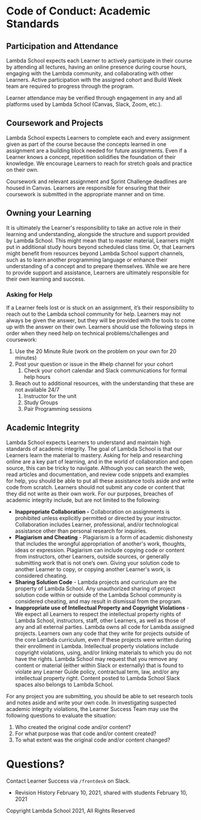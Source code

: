 # Code of Conduct: Academic Standards

## Participation and Attendance

Lambda School expects each Learner to actively participate in their course by attending all lectures, having an online presence during course hours, engaging with the Lambda community, and collaborating with other Learners. Active participation with the assigned cohort and Build Week team are required to progress through the program.

Learner attendance may be verified through engagement in any and all platforms used by Lambda School (Canvas, Slack, Zoom, etc.).

## Coursework and Projects

Lambda School expects Learners to complete each and every assignment given as part of the course because the concepts learned in one assignment are a building block needed for future assignments. Even if a Learner knows a concept, repetition solidifies the foundation of their knowledge. We encourage Learners to reach for stretch goals and practice on their own.

Coursework and relevant assignment and Sprint Challenge deadlines are housed in Canvas. Learners are responsible for ensuring that their coursework is submitted in the appropriate manner and on time.

## Owning your Learning

It is ultimately the Learner's responsibility to take an active role in their learning and understanding, alongside the structure and support provided by Lambda School. This might mean that to master material, Learners might put in additional study hours beyond scheduled class time. Or, that Learners might benefit from resources beyond Lambda School support channels, such as to learn another programming language or enhance their understanding of a concept and to prepare themselves. While we are here to provide support and assistance, Learners are ultimately responsible for their own learning and success.

### Asking for Help

If a Learner feels lost or is stuck on an assignment, it’s their responsibility to reach out to the Lambda school community for help. Learners may not always be given the answer, but they will be provided with the tools to come up with the answer on their own. Learners should use the following steps in order when they need help on technical problems/challenges and coursework:

1. Use the 20 Minute Rule (work on the problem on your own for 20 minutes)
2. Post your question or issue in the #help channel for your cohort
   1. Check your cohort calendar and Slack communications for formal help hours
3. Reach out to additional resources, with the understanding that these are not available 24/7
   1. Instructor for the unit
   2. Study Groups
   3. Pair Programming sessions

## Academic Integrity

Lambda School expects Learners to understand and maintain high standards of academic integrity. The goal of Lambda School is that our Learners learn the material to mastery. Asking for help and researching online are a key part of learning, and in the world of collaboration and open source, this can be tricky to navigate. Although you can search the web, read articles and documentation, and review code snippets and examples for help, you should be able to put all these assistance tools aside and write code from scratch. Learners should not submit any code or content that they did not write as their own work. For our purposes, breaches of academic integrity include, but are not limited to the following:

- **Inappropriate Collaboration -** Collaboration on assignments is prohibited unless explicitly permitted or directed by your instructor. Collaboration includes Learner, professional, and/or technological assistance other than personal research for inquiries.
- **Plagiarism and Cheating** - Plagiarism is a form of academic dishonesty that includes the wrongful appropriation of another's work, thoughts, ideas or expression. Plagiarism can include copying code or content from instructors, other Learners, outside sources, or generally submitting work that is not one’s own. Giving your solution code to another Learner to copy, or copying another Learner's work, is considered cheating.
- **Sharing Solution Code** - Lambda projects and curriculum are the property of Lambda School. Any unauthorized sharing of project solution code within or outside of the Lambda School community is considered cheating, and may result in dismissal from the program.
- **Inappropriate use of Intellectual Property and Copyright Violations** - We expect all Learners to respect the intellectual property rights of Lambda School, instructors, staff, other Learners, as well as those of any and all external parties. Lambda owns all code for Lambda assigned projects. Learners own any code that they write for projects outside of the core Lambda curriculum, even if these projects were written during their enrollment in Lambda. Intellectual property violations include copyright violations, using, and/or linking materials to which you do not have the rights. Lambda School may request that you remove any content or material (either within Slack or externally) that is found to violate any Learner Guide policy, contractual term, law, and/or any intellectual property right. Content posted to Lambda School Slack spaces also belongs to Lambda School.

For any project you are submitting, you should be able to set research tools and notes aside and write your own code. In investigating suspected academic integrity violations, the Learner Success Team may use the following questions to evaluate the situation:

1. Who created the original code and/or content?
2. For what purpose was that code and/or content created?
3. To what extent was the original code and/or content changed?

# Questions?

Contact Learner Success via `/frontdesk` on Slack.

- Revision History
  February 10, 2021, shared with students February 10, 2021

Copyright Lambda School 2021, All Rights Reserved

